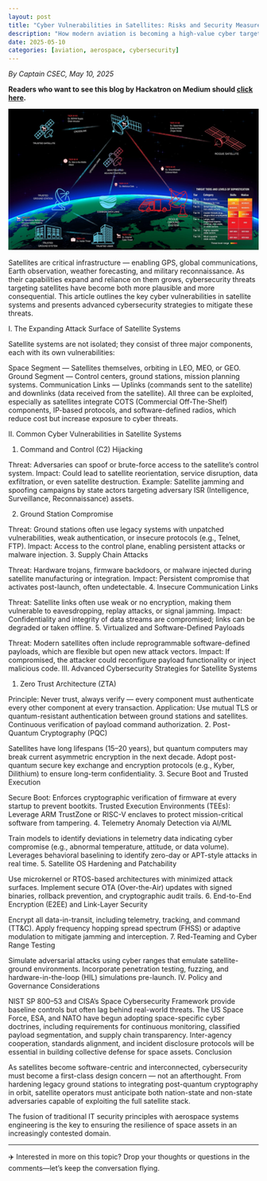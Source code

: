 ```yaml
---
layout: post
title: "Cyber Vulnerabilities in Satellites: Risks and Security Measures"
description: "How modern aviation is becoming a high-value cyber target—and what it means for us all."
date: 2025-05-10
categories: [aviation, aerospace, cybersecurity]
---
```


*By Captain CSEC, May 10, 2025*

**Readers who want to see this blog by Hackatron on Medium should [click here](https://medium.com/@highroller039/cyber-vulnerabilities-in-satellites-risks-and-security-measures-8f7cc390664b).**

![Cyber Aviation Banner](/images/satellite_communication_and_cybersecurity.jpg)

Satellites are critical infrastructure — enabling GPS, global communications, Earth observation, weather forecasting, and military reconnaissance. As their capabilities expand and reliance on them grows, cybersecurity threats targeting satellites have become both more plausible and more consequential. This article outlines the key cyber vulnerabilities in satellite systems and presents advanced cybersecurity strategies to mitigate these threats.

I. The Expanding Attack Surface of Satellite Systems

Satellite systems are not isolated; they consist of three major components, each with its own vulnerabilities:

Space Segment — Satellites themselves, orbiting in LEO, MEO, or GEO.
Ground Segment — Control centers, ground stations, mission planning systems.
Communication Links — Uplinks (commands sent to the satellite) and downlinks (data received from the satellite).
All three can be exploited, especially as satellites integrate COTS (Commercial Off-The-Shelf) components, IP-based protocols, and software-defined radios, which reduce cost but increase exposure to cyber threats.

II. Common Cyber Vulnerabilities in Satellite Systems

1. Command and Control (C2) Hijacking

Threat: Adversaries can spoof or brute-force access to the satellite’s control system.
Impact: Could lead to satellite reorientation, service disruption, data exfiltration, or even satellite destruction.
Example: Satellite jamming and spoofing campaigns by state actors targeting adversary ISR (Intelligence, Surveillance, Reconnaissance) assets.

2. Ground Station Compromise

Threat: Ground stations often use legacy systems with unpatched vulnerabilities, weak authentication, or insecure protocols (e.g., Telnet, FTP).
Impact: Access to the control plane, enabling persistent attacks or malware injection.
3. Supply Chain Attacks

Threat: Hardware trojans, firmware backdoors, or malware injected during satellite manufacturing or integration.
Impact: Persistent compromise that activates post-launch, often undetectable.
4. Insecure Communication Links

Threat: Satellite links often use weak or no encryption, making them vulnerable to eavesdropping, replay attacks, or signal jamming.
Impact: Confidentiality and integrity of data streams are compromised; links can be degraded or taken offline.
5. Virtualized and Software-Defined Payloads

Threat: Modern satellites often include reprogrammable software-defined payloads, which are flexible but open new attack vectors.
Impact: If compromised, the attacker could reconfigure payload functionality or inject malicious code.
III. Advanced Cybersecurity Strategies for Satellite Systems

1. Zero Trust Architecture (ZTA)

Principle: Never trust, always verify — every component must authenticate every other component at every transaction.
Application:
Use mutual TLS or quantum-resistant authentication between ground stations and satellites.
Continuous verification of payload command authorization.
2. Post-Quantum Cryptography (PQC)

Satellites have long lifespans (15–20 years), but quantum computers may break current asymmetric encryption in the next decade.
Adopt post-quantum secure key exchange and encryption protocols (e.g., Kyber, Dilithium) to ensure long-term confidentiality.
3. Secure Boot and Trusted Execution

Secure Boot: Enforces cryptographic verification of firmware at every startup to prevent bootkits.
Trusted Execution Environments (TEEs): Leverage ARM TrustZone or RISC-V enclaves to protect mission-critical software from tampering.
4. Telemetry Anomaly Detection via AI/ML

Train models to identify deviations in telemetry data indicating cyber compromise (e.g., abnormal temperature, attitude, or data volume).
Leverages behavioral baselining to identify zero-day or APT-style attacks in real time.
5. Satellite OS Hardening and Patchability

Use microkernel or RTOS-based architectures with minimized attack surfaces.
Implement secure OTA (Over-the-Air) updates with signed binaries, rollback prevention, and cryptographic audit trails.
6. End-to-End Encryption (E2EE) and Link-Layer Security

Encrypt all data-in-transit, including telemetry, tracking, and command (TT&C).
Apply frequency hopping spread spectrum (FHSS) or adaptive modulation to mitigate jamming and interception.
7. Red-Teaming and Cyber Range Testing

Simulate adversarial attacks using cyber ranges that emulate satellite-ground environments.
Incorporate penetration testing, fuzzing, and hardware-in-the-loop (HIL) simulations pre-launch.
IV. Policy and Governance Considerations

NIST SP 800–53 and CISA’s Space Cybersecurity Framework provide baseline controls but often lag behind real-world threats.
The US Space Force, ESA, and NATO have begun adopting space-specific cyber doctrines, including requirements for continuous monitoring, classified payload segmentation, and supply chain transparency.
Inter-agency cooperation, standards alignment, and incident disclosure protocols will be essential in building collective defense for space assets.
Conclusion

As satellites become software-centric and interconnected, cybersecurity must become a first-class design concern — not an afterthought. From hardening legacy ground stations to integrating post-quantum cryptography in orbit, satellite operators must anticipate both nation-state and non-state adversaries capable of exploiting the full satellite stack.

The fusion of traditional IT security principles with aerospace systems engineering is the key to ensuring the resilience of space assets in an increasingly contested domain.

---

✈️ Interested in more on this topic? Drop your thoughts or questions in the comments—let’s keep the conversation flying.
